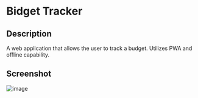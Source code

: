 # Bidget Tracker

## Description
A web application that allows the user to track a budget. Utilizes PWA and offline capability.

## Screenshot
![image](https://user-images.githubusercontent.com/22924230/169715551-80158252-1f2b-4632-aacf-790e5d2ffc71.png)

